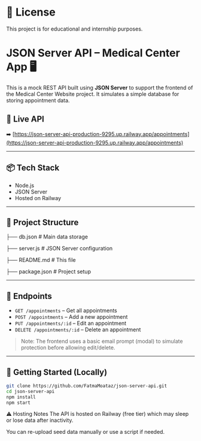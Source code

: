 # 📄 License
This project is for educational and internship purposes.


# JSON Server API – Medical Center App 🖥️

This is a mock REST API built using **JSON Server** to support the frontend of the Medical Center Website project. It simulates a simple database for storing appointment data.

## 🔗 Live API

➡️ [https://json-server-api-production-9295.up.railway.app/appointments](https://json-server-api-production-9295.up.railway.app/appointments)

---

## 📦 Tech Stack

- Node.js
- JSON Server
- Hosted on Railway

---

## 📁 Project Structure

├── db.json # Main data storage


├── server.js # JSON Server configuration


├── README.md # This file


├── package.json # Project setup


---

## 📄 Endpoints

- `GET /appointments` – Get all appointments
- `POST /appointments` – Add a new appointment
- `PUT /appointments/:id` – Edit an appointment
- `DELETE /appointments/:id` – Delete an appointment

> Note: The frontend uses a basic email prompt (modal) to simulate protection before allowing edit/delete.

---

## 🚀 Getting Started (Locally)

```bash
git clone https://github.com/FatmaMoataz/json-server-api.git
cd json-server-api
npm install
npm start
```

⚠️ Hosting Notes
The API is hosted on Railway (free tier) which may sleep or lose data after inactivity.

You can re-upload seed data manually or use a script if needed.



